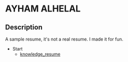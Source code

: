 # AYHAM ALHELAL

## Description

A sample resume, it's not a real resume. I made it for fun.

- Start
  - [knowledge_resume](https://ayhamalhelal.github.io/knowledge_resume/)
